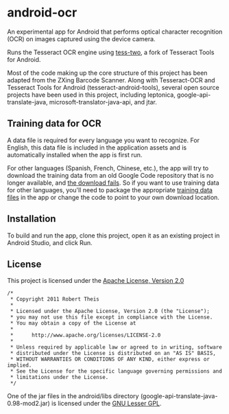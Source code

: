 # android-ocr

An experimental app for Android that performs optical character recognition (OCR) on images captured using the device camera.

Runs the Tesseract OCR engine using [tess-two](https://github.com/rmtheis/tess-two), a fork of Tesseract Tools for Android.

Most of the code making up the core structure of this project has been adapted from the ZXing Barcode Scanner. Along with Tesseract-OCR and Tesseract Tools for Android (tesseract-android-tools), several open source projects have been used in this project, including leptonica, google-api-translate-java, microsoft-translator-java-api, and jtar.


## Training data for OCR

A data file is required for every language you want to recognize. For English, this data file is included in the application assets and is automatically installed when the app is first run.

For other languages (Spanish, French, Chinese, etc.), the app will try to download the training data from an old Google Code repository that is no longer available, and [the download fails](https://github.com/rmtheis/android-ocr/issues/55). So if you want to use training data for other languages, you'll need to package the appropriate [training data files](https://github.com/tesseract-ocr/tessdata) in the app or change the code to point to your own download location.

## Installation

To build and run the app, clone this project, open it as an existing project in Android Studio, and click Run.

## License

This project is licensed under the [Apache License, Version 2.0](http://www.apache.org/licenses/LICENSE-2.0.html)

    /*
     * Copyright 2011 Robert Theis
     *
     * Licensed under the Apache License, Version 2.0 (the "License");
     * you may not use this file except in compliance with the License.
     * You may obtain a copy of the License at
     *
     *      http://www.apache.org/licenses/LICENSE-2.0
     *
     * Unless required by applicable law or agreed to in writing, software
     * distributed under the License is distributed on an "AS IS" BASIS,
     * WITHOUT WARRANTIES OR CONDITIONS OF ANY KIND, either express or implied.
     * See the License for the specific language governing permissions and
     * limitations under the License.
     */

One of the jar files in the android/libs directory (google-api-translate-java-0.98-mod2.jar) is licensed under the [GNU Lesser GPL](http://www.gnu.org/licenses/lgpl.html).
